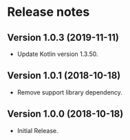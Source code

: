 Release notes
==========

Version 1.0.3 **(2019-11-11)**
----------------------------
 - Update Kotlin version 1.3.50.

Version 1.0.1 **(2018-10-18)**
----------------------------
 - Remove support library dependency.

Version 1.0.0 **(2018-10-18)**
----------------------------
 - Initial Release.